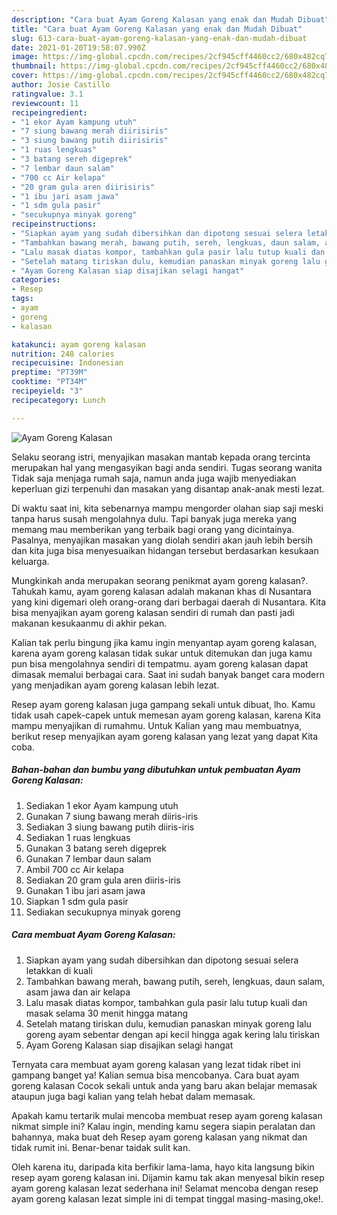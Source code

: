 ```yaml
---
description: "Cara buat Ayam Goreng Kalasan yang enak dan Mudah Dibuat"
title: "Cara buat Ayam Goreng Kalasan yang enak dan Mudah Dibuat"
slug: 613-cara-buat-ayam-goreng-kalasan-yang-enak-dan-mudah-dibuat
date: 2021-01-20T19:58:07.990Z
image: https://img-global.cpcdn.com/recipes/2cf945cff4460cc2/680x482cq70/ayam-goreng-kalasan-foto-resep-utama.jpg
thumbnail: https://img-global.cpcdn.com/recipes/2cf945cff4460cc2/680x482cq70/ayam-goreng-kalasan-foto-resep-utama.jpg
cover: https://img-global.cpcdn.com/recipes/2cf945cff4460cc2/680x482cq70/ayam-goreng-kalasan-foto-resep-utama.jpg
author: Josie Castillo
ratingvalue: 3.1
reviewcount: 11
recipeingredient:
- "1 ekor Ayam kampung utuh"
- "7 siung bawang merah diirisiris"
- "3 siung bawang putih diirisiris"
- "1 ruas lengkuas"
- "3 batang sereh digeprek"
- "7 lembar daun salam"
- "700 cc Air kelapa"
- "20 gram gula aren diirisiris"
- "1 ibu jari asam jawa"
- "1 sdm gula pasir"
- "secukupnya minyak goreng"
recipeinstructions:
- "Siapkan ayam yang sudah dibersihkan dan dipotong sesuai selera letakkan di kuali"
- "Tambahkan bawang merah, bawang putih, sereh, lengkuas, daun salam, asam jawa dan air kelapa"
- "Lalu masak diatas kompor, tambahkan gula pasir lalu tutup kuali dan masak selama 30 menit hingga matang"
- "Setelah matang tiriskan dulu, kemudian panaskan minyak goreng lalu goreng ayam sebentar dengan api kecil hingga agak kering lalu tiriskan"
- "Ayam Goreng Kalasan siap disajikan selagi hangat"
categories:
- Resep
tags:
- ayam
- goreng
- kalasan

katakunci: ayam goreng kalasan 
nutrition: 248 calories
recipecuisine: Indonesian
preptime: "PT39M"
cooktime: "PT34M"
recipeyield: "3"
recipecategory: Lunch

---
```



![Ayam Goreng Kalasan](https://img-global.cpcdn.com/recipes/2cf945cff4460cc2/680x482cq70/ayam-goreng-kalasan-foto-resep-utama.jpg)

Selaku seorang istri, menyajikan masakan mantab kepada orang tercinta merupakan hal yang mengasyikan bagi anda sendiri. Tugas seorang  wanita Tidak saja menjaga rumah saja, namun anda juga wajib menyediakan keperluan gizi terpenuhi dan masakan yang disantap anak-anak mesti lezat.

Di waktu  saat ini, kita sebenarnya mampu mengorder olahan siap saji meski tanpa harus susah mengolahnya dulu. Tapi banyak juga mereka yang memang mau memberikan yang terbaik bagi orang yang dicintainya. Pasalnya, menyajikan masakan yang diolah sendiri akan jauh lebih bersih dan kita juga bisa menyesuaikan hidangan tersebut berdasarkan kesukaan keluarga. 



Mungkinkah anda merupakan seorang penikmat ayam goreng kalasan?. Tahukah kamu, ayam goreng kalasan adalah makanan khas di Nusantara yang kini digemari oleh orang-orang dari berbagai daerah di Nusantara. Kita bisa menyajikan ayam goreng kalasan sendiri di rumah dan pasti jadi makanan kesukaanmu di akhir pekan.

Kalian tak perlu bingung jika kamu ingin menyantap ayam goreng kalasan, karena ayam goreng kalasan tidak sukar untuk ditemukan dan juga kamu pun bisa mengolahnya sendiri di tempatmu. ayam goreng kalasan dapat dimasak memalui berbagai cara. Saat ini sudah banyak banget cara modern yang menjadikan ayam goreng kalasan lebih lezat.

Resep ayam goreng kalasan juga gampang sekali untuk dibuat, lho. Kamu tidak usah capek-capek untuk memesan ayam goreng kalasan, karena Kita mampu menyajikan di rumahmu. Untuk Kalian yang mau membuatnya, berikut resep menyajikan ayam goreng kalasan yang lezat yang dapat Kita coba.

<!--inarticleads1-->

##### Bahan-bahan dan bumbu yang dibutuhkan untuk pembuatan Ayam Goreng Kalasan:

1. Sediakan 1 ekor Ayam kampung utuh
1. Gunakan 7 siung bawang merah diiris-iris
1. Sediakan 3 siung bawang putih diiris-iris
1. Sediakan 1 ruas lengkuas
1. Gunakan 3 batang sereh digeprek
1. Gunakan 7 lembar daun salam
1. Ambil 700 cc Air kelapa
1. Sediakan 20 gram gula aren diiris-iris
1. Gunakan 1 ibu jari asam jawa
1. Siapkan 1 sdm gula pasir
1. Sediakan secukupnya minyak goreng




<!--inarticleads2-->

##### Cara membuat Ayam Goreng Kalasan:

1. Siapkan ayam yang sudah dibersihkan dan dipotong sesuai selera letakkan di kuali
1. Tambahkan bawang merah, bawang putih, sereh, lengkuas, daun salam, asam jawa dan air kelapa
1. Lalu masak diatas kompor, tambahkan gula pasir lalu tutup kuali dan masak selama 30 menit hingga matang
1. Setelah matang tiriskan dulu, kemudian panaskan minyak goreng lalu goreng ayam sebentar dengan api kecil hingga agak kering lalu tiriskan
1. Ayam Goreng Kalasan siap disajikan selagi hangat




Ternyata cara membuat ayam goreng kalasan yang lezat tidak ribet ini gampang banget ya! Kalian semua bisa mencobanya. Cara buat ayam goreng kalasan Cocok sekali untuk anda yang baru akan belajar memasak ataupun juga bagi kalian yang telah hebat dalam memasak.

Apakah kamu tertarik mulai mencoba membuat resep ayam goreng kalasan nikmat simple ini? Kalau ingin, mending kamu segera siapin peralatan dan bahannya, maka buat deh Resep ayam goreng kalasan yang nikmat dan tidak rumit ini. Benar-benar taidak sulit kan. 

Oleh karena itu, daripada kita berfikir lama-lama, hayo kita langsung bikin resep ayam goreng kalasan ini. Dijamin kamu tak akan menyesal bikin resep ayam goreng kalasan lezat sederhana ini! Selamat mencoba dengan resep ayam goreng kalasan lezat simple ini di tempat tinggal masing-masing,oke!.

